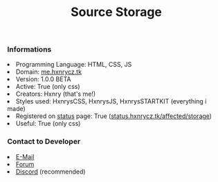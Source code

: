 <div align="center">
  <h1>Source Storage</h1>
</div><br>

### Informations
<li>Programming Language: HTML, CSS, JS</li>
<li>Domain: <a href="https://me.hxnrycz.tk" target="_blank">me.hxnrycz.tk</a></li>
<li>Version: 1.0.0 BETA</li>
<li>Active: True (only css)</li>
<li>Creators: Hxnry (that's me!)</li>
<li>Styles used: HxnrysCSS, HxnrysJS, HxnrysSTARTKIT (everything i made)</li>
<li>Registered on <a href="https://projects.hxnrycz.tk" target="_blank">status</a> page: True (<a href="https://status.hxnrycz.tk/affected/storage">status.hxnrycz.tk/affected/storage</a>)</li>
<li>Useful: True (only css)</li>

### Contact to Developer
<li><a href="mailto:hxnry@hxnrycz.tk">E-Mail</a></li>
<li><a href="https://forum.hxnrycz.tk" target="_blank">Forum</a></li>
<li><a href="https://dsc.bio/Hxnry" target="_blank">Discord</a> (recommended)</li>
